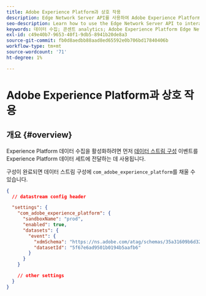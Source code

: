```yaml
---
title: Adobe Experience Platform과 상호 작용
description: Edge Network Server API를 사용하여 Adobe Experience Platform과 상호 작용하는 방법을 알아봅니다
seo-description: Learn how to use the Edge Network Server API to interact with Adobe Experience Platform
keywords: 데이터 수집; 콘센트 analytics; Adobe Experience Platform Edge Network api;aep
exl-id: c49e40b7-9653-40f1-9db5-8941b20de8a3
source-git-commit: fb0d8aedbb88aad8ed65592e0b706bd17840406b
workflow-type: tm+mt
source-wordcount: '71'
ht-degree: 1%

---
```


# Adobe Experience Platform과 상호 작용

## 개요 {#overview}

Experience Platform 데이터 수집을 활성화하려면 먼저 [데이터 스트림 구성](../edge/datastreams/overview.md) 이벤트를 Experience Platform 데이터 세트에 전달하는 데 사용됩니다.

구성이 완료되면 데이터 스트림 구성에 `com_adobe_experience_platform`를 채울 수 있습니다.


```json
{
  // datastream config header

  "settings": {
    "com_adobe_experience_platform": {
      "sandboxName": "prod",
      "enabled": true,
      "datasets": {
        "event": {
          "xdmSchema": "https://ns.adobe.com/atag/schemas/35a31609b6d3242736751df469ade031",
          "datasetId": "5f67e6ad9501b0194b5aafb6"
        }
      }
    }

    // other settings
  }
}
```
